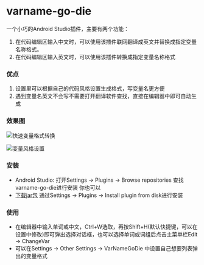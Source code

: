 # varname-go-die
一个小巧的Android Studio插件，主要有两个功能：
1. 在代码编辑区输入中文时，可以使用该插件联网翻译成英文并替换成指定变量名称格式。
2. 在代码编辑区输入英文时，可以使用该插件转换成指定变量名称格式

### 优点
1. 设置里可以根据自己的代码风格设置生成格式，写变量名更方便
2. 遇到变量名英文不会写不需要打开翻译软件查找，直接在编辑器中即可自动生成

### 效果图
![快速变量格式转换](https://github.com/lololiu/varname-go-die/raw/master/imgs/screenshot.gif)

![变量风格设置](https://github.com/lololiu/varname-go-die/raw/master/imgs/screenshot1.gif)

### 安装
* Android Studio: 打开Settings → Plugins → Browse repositories 查找 varname-go-die进行安装
你也可以
* [下载jar包](https://plugins.jetbrains.com/plugin/8479?pr=) 通过Settings → Plugins → Install plugin from disk进行安装

### 使用
* 在编辑器中输入单词或中文，Ctrl+W选取，再按Shift+H(默认快捷键，可以在设置中修改)即可弹出选择对话框，也可以选择单词或词组后点击主菜单栏Edit → ChangeVar
* 可以在Settings → Other Settings → VarNameGoDie 中设置自己想要列表弹出的变量格式 




